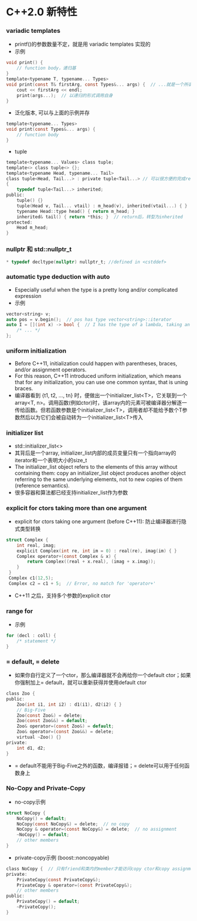 # C++2.0 新特性
### variadic templates
* printf()的参数数量不定，就是用 variadic templates 实现的
* 示例
```c
void print() {
    // function body，递归基
}
template<typename T, typename... Types>
void print(const T& firstArg, const Types&... args) {  // ...就是一个所谓的pack (包)
    cout << firstArg << endl;
    print(args...);  // 以递归的形式调用自身
}
```
* 泛化版本, 可以与上面的示例并存
```c
template<typename... Types>
void print(const Types&... args) {
    // function body
}
```
* tuple
```c
template<typename... Values> class tuple;
template<> class tuple<> {};
template<typename Head, typename... Tail>
class tuple<Head, Tail...> : private tuple<Tail...> // 可以很方便的完成recursive inheritance
{
    typedef tuple<Tail...> inherited;
public:
    tuple() {}
    tuple(Head v, Tail... vtail) : m_head(v), inherited(vtail...) { }  // initialization list
    typename Head::type head() { return m_head; }
    inherited& tail() { return *this; }  // return后，转型为inherited
protected:
    Head m_head;
}
```
### nullptr 和 std::nullptr_t
```c
* typedef decltype(nullptr) nullptr_t; //defined in <cstddef>
```
### automatic type deduction with auto
* Especially useful when the type is a pretty long and/or complicated expression
* 示例
```c
vector<string> v;
auto pos = v.begin();  // pos has type vector<string>::iterator
auto I = [](int x) -> bool {  // I has the type of a lambda, taking an int and returning a bool
    /* ... */
};
```
### uniform initialization
* Before C++11, initialization could happen with parentheses, braces, and/or assignment operators.
* For this reason, C++11 introduced uniform initialization, which means that for any initialization, you can use one common syntax, that is uning braces.
* 编译器看到 {t1, t2, ..., tn} 时，便做出一个initializer_list\<T>，它关联到一个array\<T, n>。调用函数(例如ctor)时，该array内的元素可被编译器分解逐一传给函数。但若函数参数是个initializer_list\<T>，调用者却不能给予数个T参数然后以为它们会被自动转为一个initializer_list\<T>传入
### initializer list
* std::initializer_list<>
* 其背后是一个array, initializer_list内部的成员变量只有一个指向array的iterator和一个表明大小的size_t
* The initializer_list object refers to the elements of this array without containing them: copy an initializer_list object produces another object referring to the same underlying elements, not to new copies of them (reference semantics).
* 很多容器和算法都已经支持initializer_list作为参数
### explicit for ctors taking more than one argument
* explicit for ctors taking one argument (before C++11): 防止编译器进行隐式类型转换
```c
struct Complex {
    int real, imag;
    explicit Complex(int re, int im = 0) : real(re), imag(im) { }
    Complex operator+(const Complex & x) {
        return Complex((real + x.real), (imag + x.imag));
    }
 }
 Complex c1(12,5);
 Complex c2 = c1 + 5;  // Error, no match for 'operator+'
```
* C++11 之后，支持多个参数的explicit ctor
### range for
* 示例
```c
for (decl : coll) {
    /* statement */
}
```
### = default, = delete
* 如果你自行定义了一个ctor，那么编译器就不会再给你一个default ctor；如果你强制加上= default，就可以重新获得并使用default ctor
```c
class Zoo {
public:
    Zoo(int i1, int i2) : d1(i1), d2(i2) { }
    // Big-Five
    Zoo(const Zoo&) = delete;
    Zoo(const Zoo&&) = default;
    Zoo& operator=(const Zoo&) = default;
    Zoo& operator=(const Zoo&&) = delete;
    virtual ~Zoo() {}
private:
    int d1, d2;
}
```
* = default不能用于Big-Five之外的函数，编译报错；= delete可以用于任何函数身上
### No-Copy and Private-Copy
* no-copy示例
```c
struct NoCopy {
    NoCopy() = default;
    NoCopy(const NoCopy&) = delete;  // no copy
    NoCopy & operator=(const NoCopy&) = delete;  // no assignment
    ~NoCopy() = default;
    // other members
}
```
* private-copy示例 (boost::noncopyable)
```c
class NoCopy {  // 只有friend和类内的member才能访问copy ctor和copy assignment
private:
    PrivateCopy(const PrivateCopy&);
    PrivateCopy & operator=(const PrivateCopy&);
    // other members
public:
    PrivateCopy() = default;
    ~PrivateCopy();
}
```